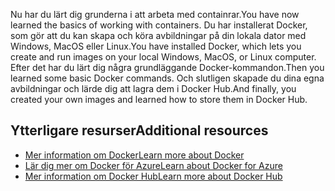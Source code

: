 <span data-ttu-id="f7f15-101">Nu har du lärt dig grunderna i att arbeta med containrar.</span><span class="sxs-lookup"><span data-stu-id="f7f15-101">You have now learned the basics of working with containers.</span></span> <span data-ttu-id="f7f15-102">Du har installerat Docker, som gör att du kan skapa och köra avbildningar på din lokala dator med Windows, MacOS eller Linux.</span><span class="sxs-lookup"><span data-stu-id="f7f15-102">You have installed Docker, which lets you create and run images on your local Windows, MacOS, or Linux computer.</span></span> <span data-ttu-id="f7f15-103">Efter det har du lärt dig några grundläggande Docker-kommandon.</span><span class="sxs-lookup"><span data-stu-id="f7f15-103">Then you learned some basic Docker commands.</span></span> <span data-ttu-id="f7f15-104">Och slutligen skapade du dina egna avbildningar och lärde dig att lagra dem i Docker Hub.</span><span class="sxs-lookup"><span data-stu-id="f7f15-104">And finally, you created your own images and learned how to store them in Docker Hub.</span></span>

## <a name="additional-resources"></a><span data-ttu-id="f7f15-105">Ytterligare resurser</span><span class="sxs-lookup"><span data-stu-id="f7f15-105">Additional resources</span></span>

- [<span data-ttu-id="f7f15-106">Mer information om Docker</span><span class="sxs-lookup"><span data-stu-id="f7f15-106">Learn more about Docker</span></span>](https://www.docker.com/)
- [<span data-ttu-id="f7f15-107">Lär dig mer om Docker för Azure</span><span class="sxs-lookup"><span data-stu-id="f7f15-107">Learn about Docker for Azure</span></span>](https://docs.docker.com/docker-for-azure/)
- [<span data-ttu-id="f7f15-108">Mer information om Docker Hub</span><span class="sxs-lookup"><span data-stu-id="f7f15-108">Learn more about Docker Hub</span></span>](https://hub.docker.com/)